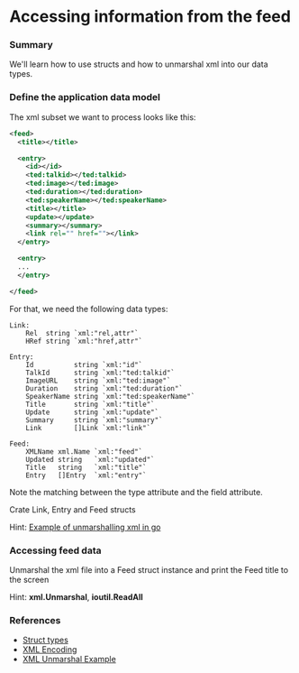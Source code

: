 # Accessing information from the feed

### Summary
We'll learn how to use structs and how to unmarshal xml into our data types.

### Define the application data model
The xml subset we want to process looks like this:

```xml
<feed>
  <title></title>

  <entry>
    <id></id>
    <ted:talkid></ted:talkid>
    <ted:image></ted:image>
    <ted:duration></ted:duration>
    <ted:speakerName></ted:speakerName>
    <title></title>
    <update></update>
    <summary></summary>
    <link rel="" href=""></link>
  </entry>

  <entry>
  ...
  </entry>

</feed>
```

For that, we need the following data types:

```
Link:
	Rel  string `xml:"rel,attr"`
	HRef string `xml:"href,attr"`

Entry:
	Id          string `xml:"id"`
	TalkId      string `xml:"ted:talkid"`
	ImageURL    string `xml:"ted:image"`
	Duration    string `xml:"ted:duration"`
	SpeakerName string `xml:"ted:speakerName"`
	Title       string `xml:"title"`
	Update      string `xml:"update"`
	Summary     string `xml:"summary"`
	Link        []Link `xml:"link"`

Feed:
	XMLName xml.Name `xml:"feed"`
	Updated string   `xml:"updated"`
	Title   string   `xml:"title"`
	Entry   []Entry  `xml:"entry"`
```

Note the matching between the type attribute and the field attribute.

Crate Link, Entry and Feed structs

Hint: [Example of unmarshalling xml in go](https://golang.org/pkg/encoding/xml/#example_Unmarshal)

### Accessing feed data
Unmarshal the xml file into a Feed struct instance and print the Feed title to the screen

Hint: **xml.Unmarshal**, **ioutil.ReadAll**

### References
* [Struct types](https://golang.org/ref/spec#Struct_types)
* [XML Encoding](https://golang.org/pkg/encoding/xml)
* [XML Unmarshal Example](https://golang.org/pkg/encoding/xml/#example_Unmarshal)
